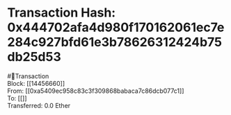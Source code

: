 
Transaction Hash: 0x444702afa4d980f170162061ec7e284c927bfd61e3b78626312424b75db25d53
====================================================================================
  
#💸Transaction  
Block: [[14456660]]  
From: [[0xa5409ec958c83c3f309868babaca7c86dcb077c1]]  
To: [[]]  
Transferred: 0.0 Ether